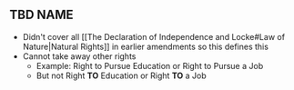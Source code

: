 ## TBD NAME
 - Didn't cover all [[The Declaration of Independence and Locke#Law of Nature|Natural Rights]] in earlier amendments so this defines this
 - Cannot take away other rights
	 - Example: Right to Pursue Education or Right to Pursue a Job
	 - But not Right **TO** Education or Right **TO** a Job